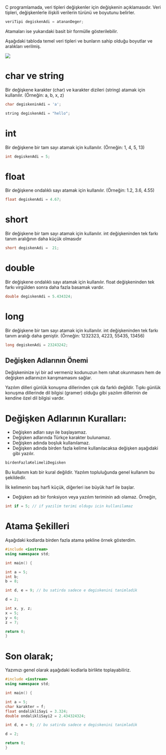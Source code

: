 ﻿
C programlamada, veri tipleri değişkenler için değişkenin açıklamasıdır. Veri tipleri, değişkenlerle ilişkili verilerin türünü ve boyutunu belirler.

```cpp
veriTipi degiskenAdi = atananDeger;
```

Atamaları ise yukarıdaki basit bir formülle gösterilebilir.

Aşağıdaki tabloda temel veri tipleri ve bunların sahip olduğu boyutlar ve aralıkları verilmiş.

![](https://images.theengineeringprojects.com/image/main/2018/02/introduction-to-data-types-in-C-1.png)

# char ve string

Bir değişkene karakter (char) ve karakter dizileri (string) atamak için kullanılır. (Örneğin: a, b, x, z)

```cpp
char degiskeninAdi = 'a';
```

```cpp
string degiskenAdi = "hello";
```

# int

Bir değişkene bir tam sayı atamak için kullanılır. (Örneğin: 1, 4, 5, 13)

```cpp
int degiskenAdi = 5;
```

# float

Bir değişkene ondalıklı sayı atamak için kullanılır.  (Örneğin: 1.2, 3.6, 4.55)

```cpp
float degiskenAdi = 4.67;
```

# short

Bir değişkene bir tam sayı atamak için kullanılır. int değişkeninden tek farkı tanım aralığının daha küçük olmasıdır

```cpp
short degiskenAdi =  21;
```

# double

Bir değişkene ondalıklı sayı atamak için kullanılır. float değişkeninden tek farkı virgülden sonra daha fazla basamak vardır.

```cpp
double degiskenAdi = 5.434324;
```

# long

Bir değişkene bir tam sayı atamak için kullanılır. int değişkeninden tek farkı tanım aralığı daha geniştir. (Örneğin: 1232323, 4223, 55435, 13456)

```cpp
long degiskenAdi = 23243242;
```

## Değişken Adlarının Önemi

Değişkeninize iyi bir ad vermeniz kodunuzun hem rahat okunmasını hem de değişken adlarınızın karışmamasını sağlar.

Yazılım dilleri günlük konuşma dillerinden çok da farklı değildir. Tıpkı günlük konuşma dillerinde dil bilgisi (gramer) olduğu gibi yazılım dillerinin de kendine özel dil bilgisi vardır.

# Değişken Adlarının Kuralları:

-   Değişken adları sayı ile başlayamaz.
-   Değişken adlarında Türkçe karakter bulunamaz.
-   Değişken adında boşluk kullanılamaz.
-   Değişken adında birden fazla kelime kullanılacaksa değişken aşağıdaki gibi yazılır.

```cpp
birdenFazlaKelimeliDegisken
```

Bu kullanım katı bir kural değildir. Yazılım topluluğunda genel kullanım bu şekildedir.

İlk kelimenin baş harfi küçük, diğerleri ise büyük harf ile başlar.

-   Değişken adı bir fonksiyon veya yazılım teriminin adı olamaz. Örneğin,

```cpp
int if = 5; // if yazilim terimi oldugu icin kullanilamaz
```

# Atama Şekilleri

Aşağıdaki kodlarda birden fazla atama şekline örnek gösterdim.

```cpp
#include <iostream>
using namespace std;

int main() {

int a = 5;
int b;
b = 8;

int d, e = 9; // bu satirda sadece e degiskenini tanimladik

d = 2;

int x, y, z;
x = 5;
y = 6;
z = 7;

return 0;
}
```

# Son olarak;

Yazımızı genel olarak aşağıdaki kodlarla birlikte toplayabiliriz.

```cpp
#include <iostream>
using namespace std;

int main() {

int a = 5;
char karakter = f;
float ondalikliSayi = 3.324;
double ondalikliSayi2 = 2.434324324;

int d, e = 9; // bu satirda sadece e degiskenini tanimladik

d = 2;

return 0;
}
```
